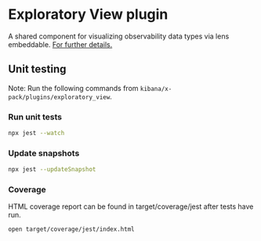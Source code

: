 # Exploratory View plugin

A shared component for visualizing observability data types via lens embeddable. [For further details.](./public/components/exploratory_view/README.md)

## Unit testing

Note: Run the following commands from `kibana/x-pack/plugins/exploratory_view`.

### Run unit tests

```bash
npx jest --watch
```

### Update snapshots

```bash
npx jest --updateSnapshot
```

### Coverage

HTML coverage report can be found in target/coverage/jest after tests have run.

```bash
open target/coverage/jest/index.html
```
